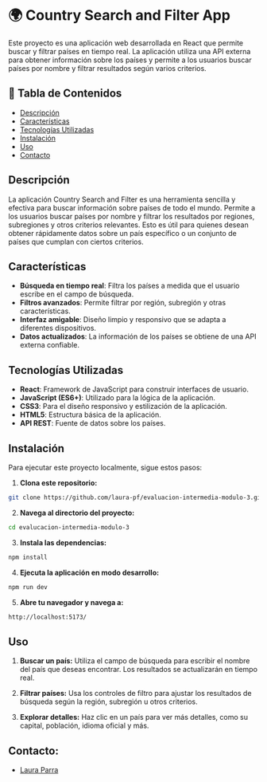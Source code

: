 # 🌍 Country Search and Filter App

Este proyecto es una aplicación web desarrollada en React que permite buscar y filtrar países en tiempo real. La aplicación utiliza una API externa para obtener información sobre los países y permite a los usuarios buscar países por nombre y filtrar resultados según varios criterios.

## 📝 Tabla de Contenidos

- [Descripción](#descripción)
- [Características](#características)
- [Tecnologías Utilizadas](#tecnologíasutilizadas)
- [Instalación](#instalación)
- [Uso](#uso)
- [Contacto](#contacto)

## Descripción

La aplicación Country Search and Filter es una herramienta sencilla y efectiva para buscar información sobre países de todo el mundo. Permite a los usuarios buscar países por nombre y filtrar los resultados por regiones, subregiones y otros criterios relevantes. Esto es útil para quienes desean obtener rápidamente datos sobre un país específico o un conjunto de países que cumplan con ciertos criterios.

## Características

- **Búsqueda en tiempo real**: Filtra los países a medida que el usuario escribe en el campo de búsqueda.
- **Filtros avanzados**: Permite filtrar por región, subregión y otras características.
- **Interfaz amigable**: Diseño limpio y responsivo que se adapta a diferentes dispositivos.
- **Datos actualizados**: La información de los países se obtiene de una API externa confiable.

## Tecnologías Utilizadas

- **React**: Framework de JavaScript para construir interfaces de usuario.
- **JavaScript (ES6+)**: Utilizado para la lógica de la aplicación.
- **CSS3**: Para el diseño responsivo y estilización de la aplicación.
- **HTML5**: Estructura básica de la aplicación.
- **API REST**: Fuente de datos sobre los países.

## Instalación

Para ejecutar este proyecto localmente, sigue estos pasos:

1. **Clona este repositorio:**

```bash
git clone https://github.com/laura-pf/evaluacion-intermedia-modulo-3.git

```

2. **Navega al directorio del proyecto:**

```bash
cd evalucacion-intermedia-modulo-3

```

3. **Instala las dependencias:**

```bash
npm install

```

4. **Ejecuta la aplicación en modo desarrollo:**

```bash
npm run dev

```

5. **Abre tu navegador y navega a:**

```bash
http://localhost:5173/

```

## Uso

1. **Buscar un país:** Utiliza el campo de búsqueda para escribir el nombre del país que deseas encontrar. Los resultados se actualizarán en tiempo real.

2. **Filtrar países:** Usa los controles de filtro para ajustar los resultados de búsqueda según la región, subregión u otros criterios.

3. **Explorar detalles:** Haz clic en un país para ver más detalles, como su capital, población, idioma oficial y más.

## Contacto:

- [Laura Parra](https://github.com/laura-pf)
